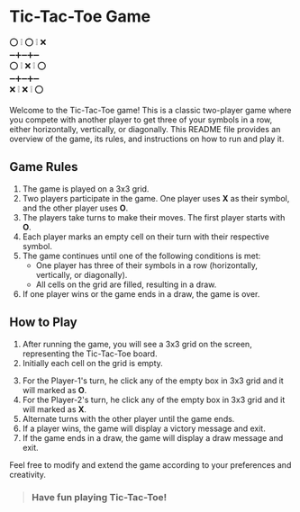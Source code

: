 # Tic-Tac-Toe Game

<p>
 ⁣⭕ ❕ ⭕ ❕ ❌ <br>
 ➖➕➖➕➖ <br>
 ⭕ ❕ ⁣❌ ❕ ⭕ <br>
 ➖➕➖➕➖ <br>
 ❌ ❕ ❌ ❕ ⭕ <br>
</p>

Welcome to the Tic-Tac-Toe game! This is a classic two-player game where you compete with another player to get three of your symbols in a row, either horizontally, vertically, or diagonally. This README file provides an overview of the game, its rules, and instructions on how to run and play it.

## Game Rules

1. The game is played on a 3x3 grid.
2. Two players participate in the game. One player uses **X** as their symbol, and the other player uses **O**.
3. The players take turns to make their moves. The first player starts with **O**.
4. Each player marks an empty cell on their turn with their respective symbol.
5. The game continues until one of the following conditions is met:
   - One player has three of their symbols in a row (horizontally, vertically, or diagonally).
   - All cells on the grid are filled, resulting in a draw.
6. If one player wins or the game ends in a draw, the game is over.

<!-- ## How to Run the Game -->

<!-- To run the Tic-Tac-Toe game, follow these steps:

- VS Code
1. Make sure you have a compatible Python environment installed (Python 3.6 or later).
2. Download or clone the Tic-Tac-Toe game files to your local machine.
3. Open a terminal or command prompt and navigate to the directory where the game files are located.
4. Run the following command to start the game:

5. The game will start, and you can now begin playing by following the on-screen instructions. -->

## How to Play

1. After running the game, you will see a 3x3 grid on the screen, representing the Tic-Tac-Toe board.
2. Initially each cell on the grid is empty.
<!-- img -->

3. For the Player-1's turn, he click any of the empty box in 3x3 grid and it will marked as **O**.
4. For the Player-2's turn, he click any of the empty box in 3x3 grid and it will marked as **X**.
5. Alternate turns with the other player until the game ends.
6. If a player wins, the game will display a victory message and exit.
7. If the game ends in a draw, the game will display a draw message and exit.

Feel free to modify and extend the game according to your preferences and creativity.

> ### Have fun playing Tic-Tac-Toe!